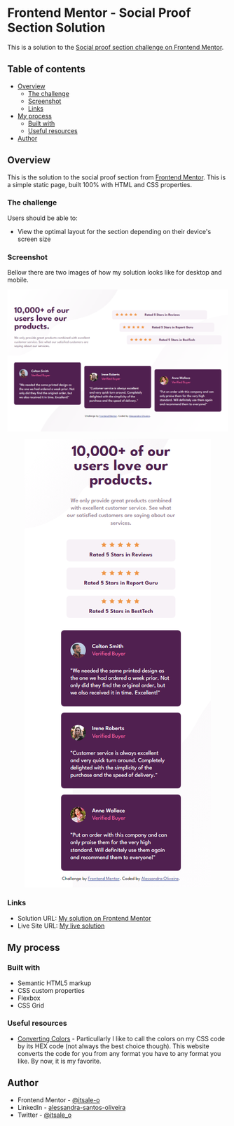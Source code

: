 # Frontend Mentor - Social Proof Section Solution

This is a solution to the [Social proof section challenge on Frontend Mentor](https://www.frontendmentor.io/challenges/social-proof-section-6e0qTv_bA). 

## Table of contents

- [Overview](#overview)
  - [The challenge](#the-challenge)
  - [Screenshot](#screenshot)
  - [Links](#links)
- [My process](#my-process)
  - [Built with](#built-with)
  - [Useful resources](#useful-resources)
- [Author](#author)

## Overview

This is the solution to the social proof section from [Frontend Mentor](https://www.frontendmentor.io/home). This is a simple static page, built 100% with HTML and CSS properties.

### The challenge

Users should be able to:

- View the optimal layout for the section depending on their device's screen size

### Screenshot

Bellow there are two images of how my solution looks like for desktop and mobile.

![](/images/desktop_solution.png)

<div align="center">

![](/images/mobile_solution.png)

</div>

### Links

- Solution URL: [My solution on Frontend Mentor](https://www.frontendmentor.io/solutions/social-proof-section-master-solution-m9AYd0Hedy)
- Live Site URL: [My live solution](https://itsale-o.github.io/social-proof-section-master/)

## My process

### Built with

- Semantic HTML5 markup
- CSS custom properties
- Flexbox
- CSS Grid

### Useful resources

- [Converting Colors](https://convertingcolors.com/) - Particullarly I like to call the colors on my CSS code by its HEX code (not always the best choice though). This website converts the code for you from any format you have to any format you like. By now, it is my favorite.

## Author

- Frontend Mentor - [@itsale-o](https://www.frontendmentor.io/profile/itsale-o)
- LinkedIn - [alessandra-santos-oliveira](https://www.linkedin.com/in/alessandra-santos-oliveira/)
- Twitter - [@itsale_o](https://www.twitter.com/itsale_o)
